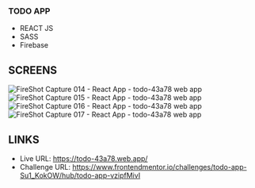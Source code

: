 ### TODO APP
- REACT JS
- SASS
- Firebase
## SCREENS
![FireShot Capture 014 - React App - todo-43a78 web app](https://user-images.githubusercontent.com/83913433/143030741-6d55a095-e9f3-4d30-b92c-9b10de3c3144.png)
![FireShot Capture 015 - React App - todo-43a78 web app](https://user-images.githubusercontent.com/83913433/143030747-bf32a177-ab3c-4d71-a47f-e7f4c53ef39e.png)
![FireShot Capture 016 - React App - todo-43a78 web app](https://user-images.githubusercontent.com/83913433/143030759-f6f180e7-ed10-49d0-a594-3abbf11930d7.png)
![FireShot Capture 017 - React App - todo-43a78 web app](https://user-images.githubusercontent.com/83913433/143030785-1d79fbec-9dff-4dd4-bc51-37e09cb3111b.png)

## LINKS
- Live URL: https://todo-43a78.web.app/
- Challenge URL: https://www.frontendmentor.io/challenges/todo-app-Su1_KokOW/hub/todo-app-vzipfMivI
